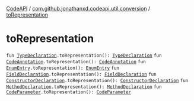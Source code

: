 [CodeAPI](../index.md) / [com.github.jonathanxd.codeapi.util.conversion](index.md) / [toRepresentation](.)

# toRepresentation

`fun `[`TypeDeclaration`](../com.github.jonathanxd.codeapi.base/-type-declaration/index.md)`.toRepresentation(): `[`TypeDeclaration`](../com.github.jonathanxd.codeapi.base/-type-declaration/index.md)
`fun `[`CodeAnnotation`](../com.github.jonathanxd.codeapi.base/-code-annotation.md)`.toRepresentation(): `[`CodeAnnotation`](../com.github.jonathanxd.codeapi.base/-code-annotation.md)
`fun `[`EnumEntry`](../com.github.jonathanxd.codeapi.base/-enum-entry/index.md)`.toRepresentation(): `[`EnumEntry`](../com.github.jonathanxd.codeapi.base/-enum-entry/index.md)
`fun `[`FieldDeclaration`](../com.github.jonathanxd.codeapi.base/-field-declaration/index.md)`.toRepresentation(): `[`FieldDeclaration`](../com.github.jonathanxd.codeapi.base/-field-declaration/index.md)
`fun `[`ConstructorDeclaration`](../com.github.jonathanxd.codeapi.base/-constructor-declaration/index.md)`.toRepresentation(): `[`ConstructorDeclaration`](../com.github.jonathanxd.codeapi.base/-constructor-declaration/index.md)
`fun `[`MethodDeclaration`](../com.github.jonathanxd.codeapi.base/-method-declaration/index.md)`.toRepresentation(): `[`MethodDeclaration`](../com.github.jonathanxd.codeapi.base/-method-declaration/index.md)
`fun `[`CodeParameter`](../com.github.jonathanxd.codeapi.base/-code-parameter/index.md)`.toRepresentation(): `[`CodeParameter`](../com.github.jonathanxd.codeapi.base/-code-parameter/index.md)